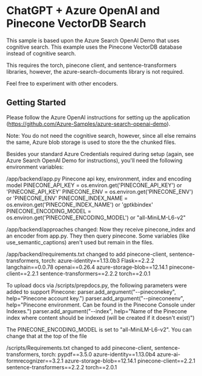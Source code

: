 # ChatGPT + Azure OpenAI and Pinecone VectorDB Search


This sample is based upon the Azure Search OpenAI Demo that uses cognitive search.  This example uses the Pinecone VectorDB database instead of cognitive search.   

This requires the torch, pinecone client, and sentence-transformers libraries, however, the azure-search-documents library is not required.  

Feel free to experiment with other encoders.


## Getting Started

Please follow the Azure OpenAI instructions for setting up the application (https://github.com/Azure-Samples/azure-search-openai-demo).  

Note: You do not need the cognitive search, however, since all else remains the same, Azure blob storage is used to store the the chunked files.  

Besides your standard Azure Credentials required during setup (again, see Azure Search OpenAI Demo for instructions), you'll need the following environment variables:

/app/backend/app.py
Pinecone api key, environment, index and encoding model
PINECONE_API_KEY =  os.environ.get('PINECONE_API_KEY') or 'PINECONE_API_KEY'
PINECONE_ENV = os.environ.get('PINECONE_ENV') or 'PINECONE_ENV'
PINECONE_INDEX_NAME = os.environ.get('PINECONE_INDEX_NAME') or 'gptkbindex'
PINECONE_ENCODING_MODEL = os.environ.get('PINECONE_ENCODING_MODEL') or "all-MiniLM-L6-v2" 

/app/backend/approaches changed:
Now they receive pinecone_index and an encoder from app.py.  They then query pinecone.  Some variables (like use_semantic_captions) aren't used but remain in the files.

/app/backend/requirements.txt changed to add pinecone-client, sentence-transformers, torch:
azure-identity==1.13.0b3
Flask==2.2.2
langchain==0.0.78
openai==0.26.4
azure-storage-blob==12.14.1
pinecone-client==2.2.1
sentence-transformers==2.2.2
torch==2.0.1


To upload docs via /scripts/prepdocs.py, the following parameters were added to support Pinecone:
parser.add_argument("--pineconekey", help="Pinecone account key.")
parser.add_argument("--pineconeenv", help="Pinecone environment. Can be found in the Pinecone Console under Indexes.")
parser.add_argument("--index", help="Name of the Pinecone index where content should be indexed (will be created if it doesn't exist)")

The PINECONE_ENCODING_MODEL is set to "all-MiniLM-L6-v2".  You can change that at the top of the file 

/scripts/Requirements.txt changed to add pinecone-client, sentence-transformers, torch:
pypdf==3.5.0
azure-identity==1.13.0b4
azure-ai-formrecognizer==3.2.1
azure-storage-blob==12.14.1
pinecone-client==2.2.1
sentence-transformers==2.2.2
torch==2.0.1
